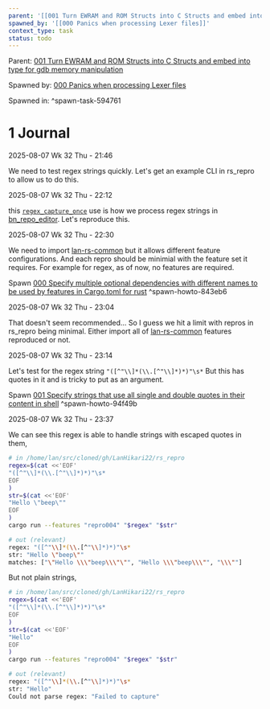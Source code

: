 ```yaml
---
parent: '[[001 Turn EWRAM and ROM Structs into C Structs and embed into type for gdb memory manipulation]]'
spawned_by: '[[000 Panics when processing Lexer files]]'
context_type: task
status: todo
---
```


Parent: [001 Turn EWRAM and ROM Structs into C Structs and embed into type for gdb memory manipulation](../001%20Turn%20EWRAM%20and%20ROM%20Structs%20into%20C%20Structs%20and%20embed%20into%20type%20for%20gdb%20memory%20manipulation.md)

Spawned by: [000 Panics when processing Lexer files](../issues/000%20Panics%20when%20processing%20Lexer%20files.md)

Spawned in: [<a name="spawn-task-594761" />^spawn-task-594761](../issues/000%20Panics%20when%20processing%20Lexer%20files.md#spawn-task-594761)

# 1 Journal

2025-08-07 Wk 32 Thu - 21:46

We need to test regex strings quickly. Let's get an example CLI in rs_repro to allow us to do this.

2025-08-07 Wk 32 Thu - 22:12

this [`regex_capture_once`](https://github.com/LanHikari22/bn_repo_editor/blob/9b91454b165030f64f1af271d7272c2ec8157b15/src/lexer.rs#L370) use is how we process regex strings in [bn_repo_editor](https://github.com/LanHikari22/bn_repo_editor/tree/main). Let's reproduce this.

2025-08-07 Wk 32 Thu - 22:30

We need to import [lan-rs-common](https://github.com/LanHikari22/lan_rs_common) but it allows different feature configurations. And each repro should be minimial with the feature set it requires. For example for regex, as of now, no features are required.

Spawn [000 Specify multiple optional dependencies with different names to be used by features in Cargo.toml for rust](../howtos/000%20Specify%20multiple%20optional%20dependencies%20with%20different%20names%20to%20be%20used%20by%20features%20in%20Cargo.toml%20for%20rust.md) <a name="spawn-howto-843eb6" />^spawn-howto-843eb6

2025-08-07 Wk 32 Thu - 23:04

That doesn't seem recommended... So I guess we hit a limit with repros in rs_repro being minimal. Either import all of [lan-rs-common](https://github.com/LanHikari22/lan_rs_common) features reproduced or not.

2025-08-07 Wk 32 Thu - 23:14

Let's test for the regex string  `"([^"\\]*(\\.[^"\\]*)*)"\s*` But this has quotes in it and is tricky to put as an argument.

Spawn [001 Specify strings that use all single and double quotes in their content in shell](../howtos/001%20Specify%20strings%20that%20use%20all%20single%20and%20double%20quotes%20in%20their%20content%20in%20shell.md) <a name="spawn-howto-94f49b" />^spawn-howto-94f49b

2025-08-07 Wk 32 Thu - 23:37

We can see this regex is able to handle strings with escaped quotes in them,

````sh
# in /home/lan/src/cloned/gh/LanHikari22/rs_repro
regex=$(cat <<'EOF'
"([^"\\]*(\\.[^"\\]*)*)"\s*
EOF
)
str=$(cat <<'EOF'
"Hello \"beep\""
EOF
)
cargo run --features "repro004" "$regex" "$str"

# out (relevant)
regex: "([^"\\]*(\\.[^"\\]*)*)"\s*
str: "Hello \"beep\""
matches: ["\"Hello \\\"beep\\\"\"", "Hello \\\"beep\\\"", "\\\""]
````

But not plain strings,

````sh
# in /home/lan/src/cloned/gh/LanHikari22/rs_repro
regex=$(cat <<'EOF'
"([^"\\]*(\\.[^"\\]*)*)"\s*
EOF
)
str=$(cat <<'EOF'
"Hello"
EOF
)
cargo run --features "repro004" "$regex" "$str"

# out (relevant)
regex: "([^"\\]*(\\.[^"\\]*)*)"\s*
str: "Hello"
Could not parse regex: "Failed to capture"
````
